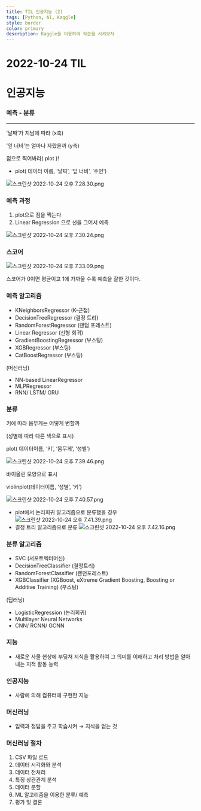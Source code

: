 ```yaml
---
title: TIL 인공지능 (2)
tags: [Python, AI, Kaggle]
style: border
color: primary
description: Kaggle을 이용하여 학습을 시켜보자
---
```


# 2022-10-24 TIL

# 인공지능

### 예측 - 분류

---

‘날짜’가 지남에 따라 (x축)

‘잎 너비’는 얼마나 자랐을까 (y축)

점으로 찍어봐라( plot )!

- plot( 데이터 이름, ‘날짜’, ‘잎 너비’, ‘주인’)

![스크린샷 2022-10-24 오후 7.28.30.png](2022-10-24%20TIL%20ed6a8aa434db4fe99d05d4bc0951998c/%25E1%2584%2589%25E1%2585%25B3%25E1%2584%258F%25E1%2585%25B3%25E1%2584%2585%25E1%2585%25B5%25E1%2586%25AB%25E1%2584%2589%25E1%2585%25A3%25E1%2586%25BA_2022-10-24_%25E1%2584%258B%25E1%2585%25A9%25E1%2584%2592%25E1%2585%25AE_7.28.30.png)

### 예측 과정

1. plot으로 점을 찍는다
2. Linear Regression 으로 선을 그어서 예측

![스크린샷 2022-10-24 오후 7.30.24.png](2022-10-24%20TIL%20ed6a8aa434db4fe99d05d4bc0951998c/%25E1%2584%2589%25E1%2585%25B3%25E1%2584%258F%25E1%2585%25B3%25E1%2584%2585%25E1%2585%25B5%25E1%2586%25AB%25E1%2584%2589%25E1%2585%25A3%25E1%2586%25BA_2022-10-24_%25E1%2584%258B%25E1%2585%25A9%25E1%2584%2592%25E1%2585%25AE_7.30.24.png)

### 스코어

![스크린샷 2022-10-24 오후 7.33.09.png](2022-10-24%20TIL%20ed6a8aa434db4fe99d05d4bc0951998c/%25E1%2584%2589%25E1%2585%25B3%25E1%2584%258F%25E1%2585%25B3%25E1%2584%2585%25E1%2585%25B5%25E1%2586%25AB%25E1%2584%2589%25E1%2585%25A3%25E1%2586%25BA_2022-10-24_%25E1%2584%258B%25E1%2585%25A9%25E1%2584%2592%25E1%2585%25AE_7.33.09.png)

스코어가 0이면 평균이고 1에 가까울 수록 예측을 잘한 것이다.

### 예측 알고리즘

- KNeighborsRegressor (K-근접)
- DecisionTreeRegressor (결정 트리)
- RandomForestRegressor (랜덤 포레스트)
- Linear Regressor (선형 회귀)
- GradientBoostingRegressor (부스팅)
- XGBRegressor (부스팅)
- CatBoostRegressor (부스팅)

(머신러닝)

- NN-based LinearRegressor
- MLPRegressor
- RNN/ LSTM/ GRU

### 분류

키에 따라 몸무게는 어떻게 변할까

(성별에 따라 다른 색으로 표시)

plot( 데이터이름, ‘키’, ‘몸무게’, ‘성별’)

![스크린샷 2022-10-24 오후 7.39.46.png](2022-10-24%20TIL%20ed6a8aa434db4fe99d05d4bc0951998c/%25E1%2584%2589%25E1%2585%25B3%25E1%2584%258F%25E1%2585%25B3%25E1%2584%2585%25E1%2585%25B5%25E1%2586%25AB%25E1%2584%2589%25E1%2585%25A3%25E1%2586%25BA_2022-10-24_%25E1%2584%258B%25E1%2585%25A9%25E1%2584%2592%25E1%2585%25AE_7.39.46.png)

바이올린 모양으로 표시

violinplot(데이터이름, ‘성별’, ‘키’)

![스크린샷 2022-10-24 오후 7.40.57.png](2022-10-24%20TIL%20ed6a8aa434db4fe99d05d4bc0951998c/%25E1%2584%2589%25E1%2585%25B3%25E1%2584%258F%25E1%2585%25B3%25E1%2584%2585%25E1%2585%25B5%25E1%2586%25AB%25E1%2584%2589%25E1%2585%25A3%25E1%2586%25BA_2022-10-24_%25E1%2584%258B%25E1%2585%25A9%25E1%2584%2592%25E1%2585%25AE_7.40.57.png)

- plot에서 논리회귀 알고리즘으로 분류했을 경우
  ![스크린샷 2022-10-24 오후 7.41.39.png](2022-10-24%20TIL%20ed6a8aa434db4fe99d05d4bc0951998c/%25E1%2584%2589%25E1%2585%25B3%25E1%2584%258F%25E1%2585%25B3%25E1%2584%2585%25E1%2585%25B5%25E1%2586%25AB%25E1%2584%2589%25E1%2585%25A3%25E1%2586%25BA_2022-10-24_%25E1%2584%258B%25E1%2585%25A9%25E1%2584%2592%25E1%2585%25AE_7.41.39.png)
- 결정 트리 알고리즘으로 분류
  ![스크린샷 2022-10-24 오후 7.42.16.png](2022-10-24%20TIL%20ed6a8aa434db4fe99d05d4bc0951998c/%25E1%2584%2589%25E1%2585%25B3%25E1%2584%258F%25E1%2585%25B3%25E1%2584%2585%25E1%2585%25B5%25E1%2586%25AB%25E1%2584%2589%25E1%2585%25A3%25E1%2586%25BA_2022-10-24_%25E1%2584%258B%25E1%2585%25A9%25E1%2584%2592%25E1%2585%25AE_7.42.16.png)

### 분류 알고리즘

- SVC (서포트벡터머신)
- DecisionTreeClassifier (결정트리)
- RandomForestClassifier (랜던포레스트)
- XGBClassifier (XGBoost, eXtreme Gradient Boosting, Boosting or Additive Training) (부스팅)

(딥러닝)

- LogisticRegression (논리회귀)
- Multilayer Neural Networks
- CNN/ RCNN/ GCNN

### 지능

- 새로운 사물 현상에 부딪쳐 지식을 활용하여 그 의미를 이해하고 처리 방법을 알아내는 지적 활동 능력

### 인공지능

- 사람에 의해 컴퓨터에 구현한 지능

### 머신러닝

- 입력과 정답을 주고 학습시켜 → 지식을 얻는 것

### 머신러닝 절차

1. CSV 파일 로드
2. 데이터 시각화와 분석
3. 데이터 전처리
4. 특징 상관관계 분석
5. 데이터 분할
6. ML 알고리즘을 이용한 분류/ 예측
7. 평가 및 결론
